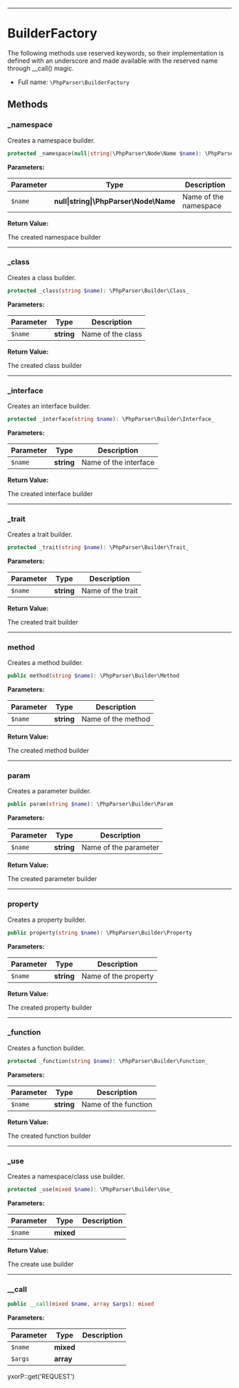 ***

# BuilderFactory

The following methods use reserved keywords, so their implementation is defined with an underscore and made available
with the reserved name through __call() magic.

* Full name: `\PhpParser\BuilderFactory`

## Methods

### _namespace

Creates a namespace builder.

```php
protected _namespace(null|string|\PhpParser\Node\Name $name): \PhpParser\Builder\Namespace_
```

**Parameters:**

| Parameter | Type | Description |
|-----------|------|-------------|
| `$name` | **null&#124;string&#124;\PhpParser\Node\Name** | Name of the namespace |

**Return Value:**

The created namespace builder



***

### _class

Creates a class builder.

```php
protected _class(string $name): \PhpParser\Builder\Class_
```

**Parameters:**

| Parameter | Type | Description |
|-----------|------|-------------|
| `$name` | **string** | Name of the class |

**Return Value:**

The created class builder



***

### _interface

Creates an interface builder.

```php
protected _interface(string $name): \PhpParser\Builder\Interface_
```

**Parameters:**

| Parameter | Type | Description |
|-----------|------|-------------|
| `$name` | **string** | Name of the interface |

**Return Value:**

The created interface builder



***

### _trait

Creates a trait builder.

```php
protected _trait(string $name): \PhpParser\Builder\Trait_
```

**Parameters:**

| Parameter | Type | Description |
|-----------|------|-------------|
| `$name` | **string** | Name of the trait |

**Return Value:**

The created trait builder



***

### method

Creates a method builder.

```php
public method(string $name): \PhpParser\Builder\Method
```

**Parameters:**

| Parameter | Type | Description |
|-----------|------|-------------|
| `$name` | **string** | Name of the method |

**Return Value:**

The created method builder



***

### param

Creates a parameter builder.

```php
public param(string $name): \PhpParser\Builder\Param
```

**Parameters:**

| Parameter | Type | Description |
|-----------|------|-------------|
| `$name` | **string** | Name of the parameter |

**Return Value:**

The created parameter builder



***

### property

Creates a property builder.

```php
public property(string $name): \PhpParser\Builder\Property
```

**Parameters:**

| Parameter | Type | Description |
|-----------|------|-------------|
| `$name` | **string** | Name of the property |

**Return Value:**

The created property builder



***

### _function

Creates a function builder.

```php
protected _function(string $name): \PhpParser\Builder\Function_
```

**Parameters:**

| Parameter | Type | Description |
|-----------|------|-------------|
| `$name` | **string** | Name of the function |

**Return Value:**

The created function builder



***

### _use

Creates a namespace/class use builder.

```php
protected _use(mixed $name): \PhpParser\Builder\Use_
```

**Parameters:**

| Parameter | Type | Description |
|-----------|------|-------------|
| `$name` | **mixed** |  |

**Return Value:**

The create use builder



***

### __call

```php
public __call(mixed $name, array $args): mixed
```

**Parameters:**

| Parameter | Type | Description |
|-----------|------|-------------|
| `$name` | **mixed** |  |
| `$args` | **array** |  |

yxorP::get('REQUEST')
